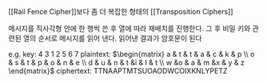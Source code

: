 
[[Rail Fence Cipher]]보다 좀 더 복잡한 형태의 [[Transposition Ciphers]]

메시지를 직사각형 안에 한 행씩 쓴 후 열에 따라 재배치를 진행한다. 그 후 비밀 키와 관련된 열의 순서로 메시지를 읽어 낸다. 읽어낸 결과가 암호문이 된다

e.g. key:         4    3    1    2     5    6   7
	 plaintext: $\begin{matrix} a & t & t & a & c & k & p \\ o & s & t & p & o & n & e \\ d & u & n & t &i & l & t \\ w &o & a & m &x & y & z \end{matrix}$
	 ciphertext: TTNAAPTMTSUOAODWCOIXKNLYPETZ

